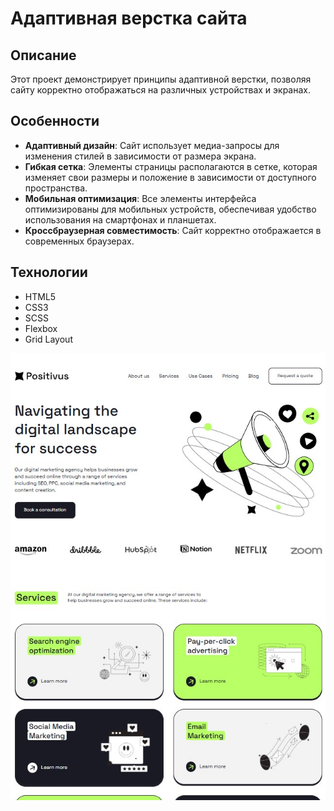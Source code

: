 # Адаптивная верстка сайта

## Описание

Этот проект демонстрирует принципы адаптивной верстки, позволяя сайту корректно отображаться на различных устройствах и экранах.

## Особенности

- **Адаптивный дизайн**: Сайт использует медиа-запросы для изменения стилей в зависимости от размера экрана.
- **Гибкая сетка**: Элементы страницы располагаются в сетке, которая изменяет свои размеры и положение в зависимости от доступного пространства.
- **Мобильная оптимизация**: Все элементы интерфейса оптимизированы для мобильных устройств, обеспечивая удобство использования на смартфонах и планшетах.
- **Кроссбраузерная совместимость**: Сайт корректно отображается в современных браузерах.

## Технологии

- HTML5
- CSS3
- SCSS
- Flexbox
- Grid Layout

 ![Image alt](https://github.com/dukewf04/positivus/blob/main/positivus.jpg)
        
